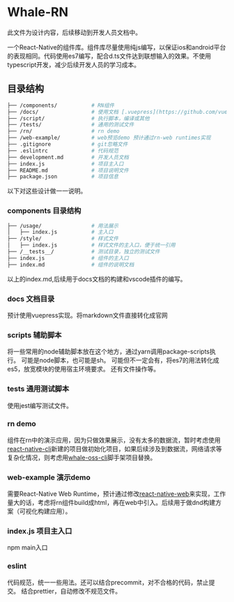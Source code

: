 # Whale-RN

此文件为设计内容，后续移动到开发人员文档中。

一个React-Native的组件库。组件库尽量使用纯js编写，以保证ios和android平台的表现相同。代码使用es7编写，配合d.ts文件达到联想输入的效果。不使用typescript开发，减少后续开发人员的学习成本。

## 目录结构

```bash
├── /components/           # RN组件
├── /docs/                 # 使用文档 [.vuepress](https://github.com/vuejs/vuepress) 
├── /script/               # 执行脚本，编译或其他
├── /tests/                # 通用的测试文件
├── /rn/                   # rn demo
├── /web-example/          # web预览demo 预计通过rn-web runtimes实现
├── .gitignore             # git忽略文件
├── .eslintrc              # 代码规范
├── development.md         # 开发人员文档
├── index.js               # 项目主入口
├── README.md              # 项目说明文件
├── package.json           # 项目信息
```
以下对这些设计做一一说明。
### components 目录结构

```bash
├── /usage/                # 用法展示
│   ├── index.js           # 主入口
├── /style/                # 样式文件
│   ├── index.js           # 样式文件的主入口，便于统一引用
├── /__tests__/            # 测试目录，独立的测试文件
├── index.js               # 组件的主入口
├── index.md               # 组件的说明文档
```
以上的index.md,后续用于docs文档的构建和vscode插件的编写。
### docs 文档目录
预计使用vuepress实现。将markdown文件直接转化成官网

### scripts 辅助脚本
将一些常用的node辅助脚本放在这个地方，通过yarn调用package-scripts执行。
可能是node脚本，也可能是sh。
可能但不一定会有，将es7的用法转化成es5，放宽模块的使用宿主环境要求。
还有文件操作等。
### tests 通用测试脚本
使用jest编写测试文件。

### rn demo
组件在rn中的演示应用，因为只做效果展示，没有太多的数据流，暂时考虑使用[react-native-cli](https://github.com/facebook/react-native)新建的项目做初始化项目，如果后续涉及到数据流，网络请求等复杂化情况，则考虑用[whale-oss-cli](https://github.com/react-native-examples/whale-oss-cli)脚手架项目替换。

### web-example 演示demo
需要React-Native Web Runtime，预计通过修改[react-native-web](https://github.com/necolas/react-native-web)来实现，工作量大的话，考虑将rn组件build成html，再在web中引入。后续用于做dnd构建方案（可视化构建应用）。

### index.js 项目主入口
npm main入口

### eslint 
代码规范，统一一些用法。还可以结合precommit，对不合格的代码，禁止提交。
结合prettier，自动修改不规范文件。
